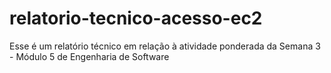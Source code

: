 # relatorio-tecnico-acesso-ec2
Esse é um relatório técnico em relação à atividade ponderada da Semana 3 - Módulo 5 de Engenharia de Software
